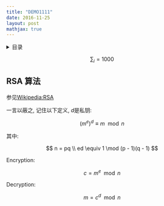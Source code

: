 ```yaml
---
title: "DEMO1111"
date: 2016-11-25
layout: post
mathjax: true
---
```


<details markdown="1"><summary>目录</summary>
* TOC
{:toc}
</details>

$$
\sum _i = 1000
$$

## RSA 算法

参见[Wikipedia:RSA](https://en.wikipedia.org/wiki/RSA_(cryptosystem))

一言以蔽之, 记住以下定义, $d$是私钥:


$$ (m^e)^d \equiv m  \mod n $$

其中: 

$$ 
n = pq \\
ed \equiv 1 \mod (p - 1)(q - 1) 
$$

Encryption:

$$ c = m^e \mod n $$

Decryption:

$$ m = c^d \mod n $$

